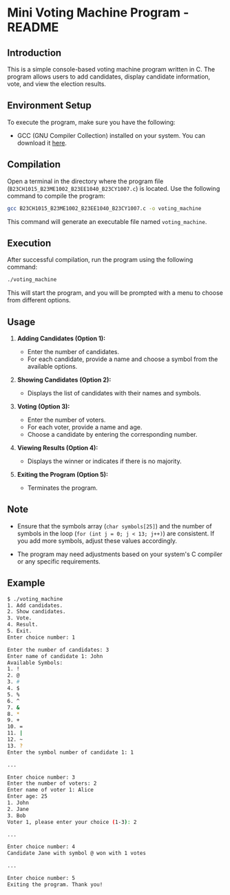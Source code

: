 # Mini Voting Machine Program - README

## Introduction
This is a simple console-based voting machine program written in C. The program allows users to add candidates, display candidate information, vote, and view the election results.

## Environment Setup
To execute the program, make sure you have the following:

- GCC (GNU Compiler Collection) installed on your system. You can download it [here](https://gcc.gnu.org/install/index.html).

## Compilation
Open a terminal in the directory where the program file (`B23CH1015_B23ME1002_B23EE1040_B23CY1007.c`) is located. Use the following command to compile the program:

```bash
gcc B23CH1015_B23ME1002_B23EE1040_B23CY1007.c -o voting_machine
```

This command will generate an executable file named `voting_machine`.

## Execution
After successful compilation, run the program using the following command:

```bash
./voting_machine
```

This will start the program, and you will be prompted with a menu to choose from different options.

## Usage
1. **Adding Candidates (Option 1):**
   - Enter the number of candidates.
   - For each candidate, provide a name and choose a symbol from the available options.

2. **Showing Candidates (Option 2):**
   - Displays the list of candidates with their names and symbols.

3. **Voting (Option 3):**
   - Enter the number of voters.
   - For each voter, provide a name and age.
   - Choose a candidate by entering the corresponding number.

4. **Viewing Results (Option 4):**
   - Displays the winner or indicates if there is no majority.

5. **Exiting the Program (Option 5):**
   - Terminates the program.

## Note
- Ensure that the symbols array (`char symbols[25]`) and the number of symbols in the loop (`for (int j = 0; j < 13; j++)`) are consistent. If you add more symbols, adjust these values accordingly.

- The program may need adjustments based on your system's C compiler or any specific requirements.

## Example
```bash
$ ./voting_machine
1. Add candidates.
2. Show candidates.
3. Vote.
4. Result.
5. Exit.
Enter choice number: 1

Enter the number of candidates: 3
Enter name of candidate 1: John
Available Symbols:
1. !
2. @
3. #
4. $
5. %
6. ^
7. &
8. *
9. +
10. =
11. |
12. ~
13. ?
Enter the symbol number of candidate 1: 1

...

Enter choice number: 3
Enter the number of voters: 2
Enter name of voter 1: Alice
Enter age: 25
1. John
2. Jane
3. Bob
Voter 1, please enter your choice (1-3): 2

...

Enter choice number: 4
Candidate Jane with symbol @ won with 1 votes

...

Enter choice number: 5
Exiting the program. Thank you!
```
